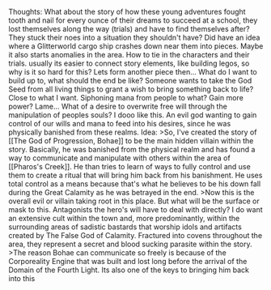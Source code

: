 Thoughts:
	What about the story of how these young adventures fought tooth and nail for every ounce of their dreams to succeed at a school, they lost themselves along the way (trials) and have to find themselves after? They stuck their noes into a situation they shouldn't have? Did have an idea where a Glitterworld cargo ship crashes down near them into pieces. Maybe it also starts anomalies in the area. How to tie in the characters and their trials. usually its easier to connect story elements, like building legos, so why is it so hard for this? Lets form another piece then... What do I want to build up to, what should the end be like?
	Someone wants to take the God Seed from all living things to grant a wish to bring something back to life? Close to what I want. Siphoning mana from people to what? Gain more power? Lame... What of a desire to overwrite free will through the manipulation of peoples souls? I dooo like this. An evil god wanting to gain control of our wills and mana to feed into his desires, since he was physically banished from these realms.
Idea:
	>So, I've created the story of [[The God of Progression, Bohae]] to be the main hidden villain within the story. Basically, he was banished from the physical realm and has found a way to communicate and manipulate with others within the area of [[Pharos's Creek]]. He than tries to learn of ways to fully control and use them to create a ritual that will bring him back from his banishment. He uses total control as a means because that's what he believes to be his down fall during the Great Calamity as he was betrayed in the end.
	>Now this is the overall evil or villain taking root in this place. But what will be the surface or mask to this. Antagonists the hero's will have to deal with directly? I do want an extensive cult within the town and, more predominantly, within the surrounding areas of sadistic bastards that worship idols and artifacts created by The False God of Calamity. Fractured into covens throughout the area, they represent a secret and blood sucking parasite within the story.  
	>The reason Bohae can communicate so freely is because of the Corporeality Engine that was built and lost long before the arrival of the Domain of the Fourth Light. Its also one of the keys to bringing him back into this 
	
	